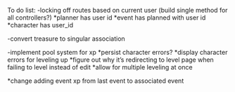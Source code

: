 To do list: 
-locking off routes based on current user (build single method for all controllers?)
*planner has user id 
*event has planned with user id 
*character has user_id

-convert treasure to singular association

-implement pool system for xp
*persist character errors?
*display character errors for leveling up
*figure out why it’s redirecting to level page when failing to level instead of edit
*allow for multiple leveling at once

*change adding event xp from last event to associated event
